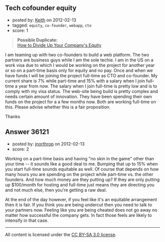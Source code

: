 ## Tech cofounder equity

- posted by: [Keith](https://stackexchange.com/users/-1/16399-keith) on 2012-02-13
- tagged: `equity`, `co-founder`, `webapp`, `cto`
- score: 1

> **Possible Duplicate:**  
> [How to Divide Up Your Company&#39;s Equity](http://answers.onstartups.com/questions/27858/how-to-divide-up-your-companys-equity)  

<!-- End of automatically inserted text -->

I am teaming up with two co-founders to build a web platform. The two partners are business guys while I am the sole techie. I am in the US on a work visa due to which I would be working on the project for another year or so on a part-time basis only for equity and no pay. Once and when we have funds I will be joining the project full-time as CTO and co-founder. My current share is 7% while part-time and 15% with a salary when I join full-time a year from now. The salary when I join full-time is pretty low and is to comply with my visa status. The web-site being build is pretty complex and needs certain amount of innovation. They have been spending their own funds on the project for a a few months now. Both are working full-time on this. Please advise whether this is a fair proposition.

Thanks


## Answer 36121

- posted by: [jnorthrop](https://stackexchange.com/users/-1/16290-jnorthrop) on 2012-02-13
- score: 2

Working on a part-time basis and having "no skin in the game" other than your time -- it sounds like a good deal to me. Bumping that up to 15% when you start full-time sounds equitable as well. Of course that depends on how many hours you are spending on the project while part-time vs. the other founders. And how much money are they putting up? If they are only putting up $100/month for hosting and full-time just means they are directing you and not much else, then you're getting a raw deal.

At the end of the day however, if you feel like it's an equitable arrangement then it is fair. If you think you are being undercut then you need to talk to your partners now. Feeling like you are being cheated does not go away no matter how successful the company gets. In fact those feels are likely to intensify in that case.



---

All content is licensed under the [CC BY-SA 3.0 license](https://creativecommons.org/licenses/by-sa/3.0/).
